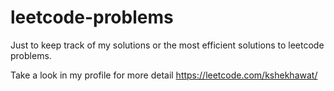 # leetcode-problems
Just to keep track of my solutions or the most efficient solutions to leetcode problems.

Take a look in my profile for more detail https://leetcode.com/kshekhawat/
